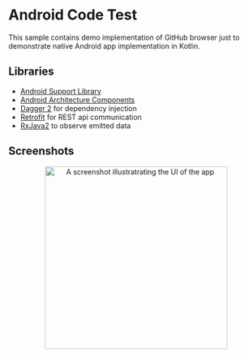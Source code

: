 # Android Code Test
This sample contains demo implementation of GitHub browser just to demonstrate native Android app implementation in Kotlin.

Libraries
--------- 

* [Android Support Library][support-lib]
* [Android Architecture Components][arch]
* [Dagger 2][dagger2] for dependency injection
* [Retrofit][retrofit] for REST api communication
* [RxJava2][rxjava2] to observe emitted data

[support-lib]: https://developer.android.com/topic/libraries/support-library/index.html
[arch]: https://developer.android.com/arch
[dagger2]: https://google.github.io/dagger
[retrofit]: http://square.github.io/retrofit
[rxjava2]: https://github.com/ReactiveX/RxJava

Screenshots
-----------

<p align="center">
    <img src="https://user-images.githubusercontent.com/23726864/44283134-1d7e9900-a266-11e8-908b-7aac10db7a6f.png" 
         alt="A screenshot illustratrating the UI of the app" width="360" />
</p>
